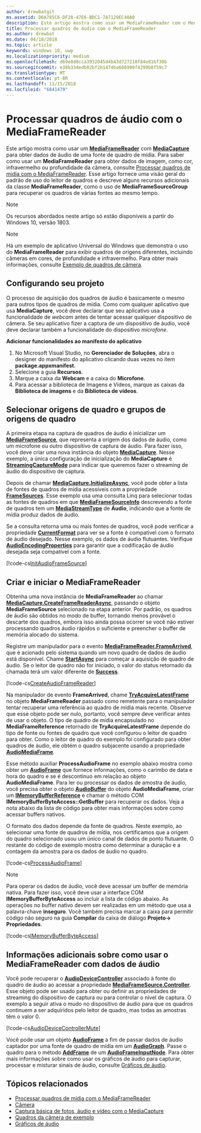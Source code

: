 ```yaml
---
author: drewbatgit
ms.assetid: D6A785C6-DF28-47E6-BDC1-7A7129EC40A0
description: Este artigo mostra como usar um MediaFrameReader com o MediaCapture para obter AudioFrames contendo dados de áudio de uma fonte de captura.
title: Processar quadros de áudio com o MediaFrameReader
ms.author: drewbat
ms.date: 04/18/2018
ms.topic: article
keywords: windows 10, uwp
ms.localizationpriority: medium
ms.openlocfilehash: d69e8d8cca3932045d4b43d727210f84e816f30b
ms.sourcegitcommit: e38b334edb82bf2b1474ba686990f4299b8f59c7
ms.translationtype: MT
ms.contentlocale: pt-BR
ms.lasthandoff: 11/15/2018
ms.locfileid: "6841479"
---
```

# <a name="process-audio-frames-with-mediaframereader"></a>Processar quadros de áudio com o MediaFrameReader

Este artigo mostra como usar um [**MediaFrameReader**](https://msdn.microsoft.com/library/windows/apps/Windows.Media.Capture.Frames.MediaFrameReader) com [**MediaCapture**](https://msdn.microsoft.com/library/windows/apps/Windows.Media.Capture.MediaCapture) para obter dados de áudio de uma fonte de quadro de mídia. Para saber como usar um **MediaFrameReader** para obter dados de imagem, como cor, infravermelho ou profundidade da câmera, consulte [Processar quadros de mídia com o MediaFrameReader](process-media-frames-with-mediaframereader.md). Esse artigo fornece uma visão geral do padrão de uso do leitor de quadros e descreve alguns recursos adicionais da classe **MediaFrameReader**, como o uso de **MediaFrameSourceGroup** para recuperar os quadros de várias fontes ao mesmo tempo. 

> [!NOTE] 
> Os recursos abordados neste artigo só estão disponíveis a partir do Windows 10, versão 1803.

> [!NOTE] 
> Há um exemplo de aplicativo Universal do Windows que demonstra o uso do **MediaFrameReader** para exibir quadros de origens diferentes, incluindo câmeras em cores, de profundidade e infravermelho. Para obter mais informações, consulte [Exemplo de quadros de câmera](http://go.microsoft.com/fwlink/?LinkId=823230).

## <a name="setting-up-your-project"></a>Configurando seu projeto
O processo de aquisição dos quadros de áudio é basicamente o mesmo para outros tipos de quadros de mídia. Como com qualquer aplicativo que usa **MediaCapture**, você deve declarar que seu aplicativo usa a funcionalidade de *webcam* antes de tentar acessar qualquer dispositivo de câmera. Se seu aplicativo fizer a captura de um dispositivo de áudio, você deve declarar também a funcionalidade do dispositivo *microfone*. 

**Adicionar funcionalidades ao manifesto do aplicativo**

1.  No Microsoft Visual Studio, no **Gerenciador de Soluções**, abra o designer do manifesto do aplicativo clicando duas vezes no item **package.appxmanifest**.
2.  Selecione a guia **Recursos**.
3.  Marque a caixa da **Webcam** e a caixa do **Microfone**.
4.  Para acessar a biblioteca de Imagens e Vídeos, marque as caixas da **Biblioteca de imagens** e da **Biblioteca de vídeos**.



## <a name="select-frame-sources-and-frame-source-groups"></a>Selecionar origens de quadro e grupos de origens de quadro

A primeira etapa na captura de quadros de áudio é inicializar um [**MediaFrameSource**](https://msdn.microsoft.com/library/windows/apps/Windows.Media.Capture.Frames.MediaFrameSource), que representa a origem dos dados de áudio, como um microfone ou outro dispositivo de captura de áudio. Para fazer isso, você deve criar uma nova instância do objeto [**MediaCapture**](https://msdn.microsoft.com/library/windows/apps/Windows.Media.Capture.MediaCapture). Nesse exemplo, a única configuração de inicialização do **MediaCapture** é [**StreamingCaptureMode**](https://docs.microsoft.com/uwp/api/windows.media.capture.mediacaptureinitializationsettings.streamingcapturemode) para indicar que queremos fazer o streaming de áudio do dispositivo de captura. 

Depois de chamar [**MediaCapture.InitializeAsync**](https://docs.microsoft.com/uwp/api/windows.media.capture.mediacapture.initializeasync), você pode obter a lista de fontes de quadros de mídia acessíveis com a propriedade [**FrameSources**](https://docs.microsoft.com/uwp/api/windows.media.capture.mediacapture.framesources). Esse exemplo usa uma consulta Linq para selecionar todas as fontes de quadros em que [**MediaFrameSourceInfo**](https://docs.microsoft.com/uwp/api/windows.media.capture.frames.mediaframesourceinfo) descrevendo a fonte de quadros tem um  [**MediaStreamType**](https://docs.microsoft.com/uwp/api/windows.media.capture.frames.mediaframesourceinfo.mediastreamtype) de **Áudio**, indicando que a fonte de mídia produz dados de áudio.

Se a consulta retorna uma ou mais fontes de quadros, você pode verificar a propriedade [**CurrentFormat**](https://docs.microsoft.com/uwp/api/windows.media.capture.frames.mediaframesource.currentformat) para ver se a fonte é compatível com o formato de áudio desejado. Nesse exemplo, os dados de áudio flutuantes. Verifique [**AudioEncodingProperties**](https://docs.microsoft.com/uwp/api/windows.media.capture.frames.mediaframeformat.audioencodingproperties) para garantir que a codificação de áudio desejada seja compatível com a fonte.

[!code-cs[InitAudioFrameSource](./code/Frames_Win10/Frames_Win10/MainPage.xaml.cs#SnippetInitAudioFrameSource)]

## <a name="create-and-start-the-mediaframereader"></a>Criar e iniciar o MediaFrameReader

Obtenha uma nova instância de **MediaFrameReader** ao chamar [**MediaCapture.CreateFrameReaderAsync**](https://docs.microsoft.com/uwp/api/windows.media.capture.mediacapture.createframereaderasync#Windows_Media_Capture_MediaCapture_CreateFrameReaderAsync_Windows_Media_Capture_Frames_MediaFrameSource_), passando o objeto **MediaFrameSource** selecionado na etapa anterior. Por padrão, os quadros de áudio são obtidos no modo de buffer, tornando menos provável o descarte dos quadros, embora isso ainda possa ocorrer se você não estiver processando quadros áudio rápidos o suficiente e preencher o buffer de memória alocado do sistema.

Registre um manipulador para o evento [**MediaFrameReader.FrameArrived**](*https://docs.microsoft.com/uwp/api/windows.media.capture.frames.mediaframereader.framearrived), que é acionado pelo sistema quando um novo quadro de dados de áudio está disponível. Chame [**StartAsync**](https://docs.microsoft.com/uwp/api/windows.media.capture.frames.mediaframereader.startasync) para começar a aquisição de quadro de áudio. Se o leitor de quadro não for iniciado, o valor do status retornado da chamada terá um valor diferente de [**Success**](https://docs.microsoft.com/uwp/api/windows.media.capture.frames.mediaframereaderstartstatus).

[!code-cs[CreateAudioFrameReader](./code/Frames_Win10/Frames_Win10/MainPage.xaml.cs#SnippetCreateAudioFrameReader)]

Na manipulador de evento **FrameArrived**, chame [**TryAcquireLatestFrame**](https://docs.microsoft.com/uwp/api/windows.media.capture.frames.mediaframereader.tryacquirelatestframe) no objeto **MediaFrameReader** passado como remetente para o manipulador tentar recuperar uma referência ao quadro de mídia mais recente. Observe que esse objeto pode ser nulo, portanto, você sempre deve verificar antes de usar o objeto. O tipo de quadro de mídia encapsulado no **MediaFrameReference** retornado de **TryAcquireLatestFrame** depende do tipo de fonte ou fontes de quadro que você configurou o leitor de quadro para obter. Como o leitor de quadro do exemplo foi configurado para obter quadros de áudio, ele obtém o quadro subjacente usando a propriedade [**AudioMediaFrame**](https://docs.microsoft.com/uwp/api/windows.media.capture.frames.mediaframereference.audiomediaframe). 

Esse método auxiliar **ProcessAudioFrame** no exemplo abaixo mostra como obter um [**AudioFrame**](https://docs.microsoft.com/uwp/api/windows.media.audioframe) que fornece informações, como o carimbo de data e hora do quadro e se é descontínuo em relação ao objeto **AudioMediaFrame**. Para ler ou processar os dados de amostra de áudio, você precisa obter o objeto [**AudioBuffer**](https://docs.microsoft.com/uwp/api/windows.media.audiobuffer) do objeto **AudioMediaFrame**, criar um [**IMemoryBufferReference**](https://docs.microsoft.com/uwp/api/windows.foundation.imemorybufferreference) e chamar o método COM **IMemoryBufferByteAccess::GetBuffer** para recuperar os dados. Veja a nota abaixo da lista de código para obter mais informações sobre como acessar buffers nativos.

O formato dos dados depende da fonte de quadros. Neste exemplo, ao selecionar uma fonte de quadros de mídia, nos certificamos que a origem do quadro selecionado usou um único canal de dados de ponto flutuante. O restante do código de exemplo mostra como determinar a duração e a contagem da amostra para os dados de áudio no quadro.  

[!code-cs[ProcessAudioFrame](./code/Frames_Win10/Frames_Win10/MainPage.xaml.cs#SnippetProcessAudioFrame)]

> [!NOTE] 
> Para operar os dados de áudio, você deve acessar um buffer de memória nativa. Para fazer isso, você deve usar a interface COM **IMemoryBufferByteAccess** ao incluir a lista de código abaixo. As operações no buffer nativo devem ser realizadas em um método que usa a palavra-chave **inseguro**. Você também precisa marcar a caixa para permitir código não seguro na guia **Compilar** da caixa de diálogo **Projeto-> Propriedades**.

[!code-cs[IMemoryBufferByteAccess](./code/Frames_Win10/Frames_Win10/FrameRenderer.cs#SnippetIMemoryBufferByteAccess)]

## <a name="additional-information-on-using-mediaframereader-with-audio-data"></a>Informações adicionais sobre como usar o MediaFrameReader com dados de áudio

Você pode recuperar o [**AudioDeviceController**](https://docs.microsoft.com/uwp/api/Windows.Media.Devices.AudioDeviceController) associado à fonte do quadro de áudio ao acessar a propriedade [**MediaFrameSource.Controller**](https://docs.microsoft.com/uwp/api/windows.media.capture.frames.mediaframesource.controller). Esse objeto pode ser usado para obter ou definir as propriedades de streaming do dispositivo de captura ou para controlar o nível de captura. O exemplo a seguir ativa o mudo no dispositivo de áudio  para que os quadros continuem a ser adquiridos pelo leitor de quadro, mas todas as amostras têm o valor 0.

[!code-cs[AudioDeviceControllerMute](./code/Frames_Win10/Frames_Win10/MainPage.xaml.cs#SnippetAudioDeviceControllerMute)]

Você pode usar um objeto [**AudioFrame**](https://docs.microsoft.com/uwp/api/windows.media.audioframe) a fim de passar dados de áudio captador por uma fonte de quadro de mídia em um [**AudioGraph**](https://docs.microsoft.com/uwp/api/windows.media.audio.audiograph). Passe o quadro para o método [**AddFrame**](https://docs.microsoft.com/uwp/api/windows.media.audio.audioframeinputnode.addframe) de um [**AudioFrameInputNode**](https://docs.microsoft.com/en-us/uwp/api/windows.media.audio.audioframeinputnode). Para obter mais informações sobre como usar os gráficos de áudio para capturar, processar e misturar sinais de áudio, consulte [Gráficos de áudio](audio-graphs.md).

## <a name="related-topics"></a>Tópicos relacionados

* [Processar quadros de mídia com o MediaFrameReader](process-media-frames-with-mediaframereader.md)
* [Câmera](camera.md)
* [Captura básica de fotos, áudio e vídeo com o MediaCapture](basic-photo-video-and-audio-capture-with-MediaCapture.md)
* [Quadros da câmera de exemplo](http://go.microsoft.com/fwlink/?LinkId=823230)
* [Gráficos de áudio](audio-graphs.md)
 







